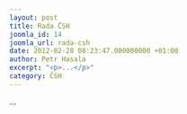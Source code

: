 ```yaml
---
layout: post
title: Rada ČSH
joomla_id: 14
joomla_url: rada-csh
date: 2012-02-28 08:23:47.000000000 +01:00
author: Petr Hasala
excerpt: "<p>...</p>"
category: ČSH
---
```

<p>...</p>
